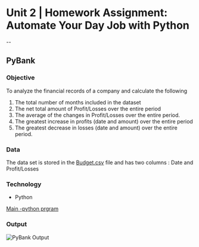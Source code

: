 # **Unit 2 | Homework Assignment: Automate Your Day Job with Python**
--
## **PyBank**

### **Objective**
To analyze the financial records of a company and calculate the following
1.  The total number of months included in the dataset
2.  The net total amount of Profit/Losses over the entire period
3. The average of the changes in Profit/Losses over the entire period.
4. The greatest increase in profits (date and amount) over the entire period
5. The greatest decrease in losses (date and amount) over the entire period.

### **Data**
The data set is stored in the [Budget.csv](PyBank/Data/budget_data.csv) file and has two columns : Date and Profit/Losses

### **Technology**
*  Python 


[Main -python prgram](PyBank/main.ipynb)

### **Output**

![PyBank Output](Pybank/PyBank_Output.png)









